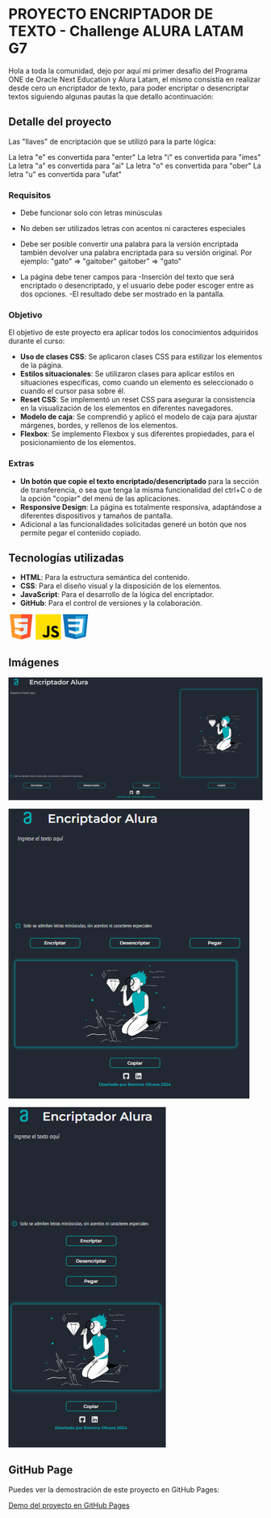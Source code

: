 # PROYECTO ENCRIPTADOR DE TEXTO - Challenge ALURA LATAM G7

Hola a toda la comunidad, dejo por aquí mi primer desafío del Programa ONE de Oracle Next Education y Alura Latam, el mismo consistía en realizar desde cero un encriptador de texto, para poder encriptar o desencriptar textos siguiendo algunas pautas la que detallo acontinuación:

## Detalle del proyecto
Las "llaves" de encriptación que se utilizó para la parte lógica:

La letra "e" es convertida para "enter"
La letra "i" es convertida para "imes"
La letra "a" es convertida para "ai"
La letra "o" es convertida para "ober"
La letra "u" es convertida para "ufat"

### Requisitos
- Debe funcionar solo con letras minúsculas
- No deben ser utilizados letras con acentos ni caracteres especiales
- Debe ser posible convertir una palabra para la versión encriptada también devolver una palabra encriptada para su versión original.
    Por ejemplo:
    "gato" => "gaitober"
    gaitober" => "gato"

- La página debe tener campos para
    -Inserción del texto que será encriptado o desencriptado, y el usuario debe poder escoger entre as dos opciones.
    -El resultado debe ser mostrado en la pantalla.
  
### Objetivo

El objetivo de este proyecto era aplicar todos los conocimientos adquiridos durante el curso:

- **Uso de clases CSS**: Se aplicaron clases CSS para estilizar los elementos de la página.
- **Estilos situacionales**: Se utilizaron clases para aplicar estilos en situaciones específicas, como cuando un elemento es seleccionado o cuando el cursor pasa sobre él.
- **Reset CSS**: Se implementó un reset CSS para asegurar la consistencia en la visualización de los elementos en diferentes navegadores.
- **Modelo de caja**: Se comprendió y aplicó el modelo de caja para ajustar márgenes, bordes, y rellenos de los elementos.
- **Flexbox**: Se implemento Flexbox y sus diferentes propiedades, para el posicionamiento de los elementos.

### Extras

- **Un botón que copie el texto encriptado/desencriptado** para la sección de transferencia, o sea que tenga la misma funcionalidad del ctrl+C o de la opción "copiar" del menú de las aplicaciones.
- **Responsive Design**: La página es totalmente responsiva, adaptándose a diferentes dispositivos y tamaños de pantalla.
- Adicional a las funcionalidades solicitadas generé un botón que nos permite pegar el contenido copiado.

## Tecnologías utilizadas

- **HTML**: Para la estructura semántica del contenido.
- **CSS**: Para el diseño visual y la disposición de los elementos.
- **JavaScript**: Para el desarrollo de la lógica del encriptador.
- **GitHub**: Para el control de versiones y la colaboración.

<img src="assets/html.svg" alt="logo HTML" width="50" height="50">     <img src="assets/js.svg" alt="logo JavaScript" width="50" height="50">       <img src="assets/css3.svg" alt="logo CSS" width="50" height="50">


## Imágenes

![Captura de pantalla del proyecto](assets/screenshot-web.png)

![Captura de pantalla del proyecto](assets/screenshot-responsive1.png)

![Captura de pantalla del proyecto](assets/screenshot-responsive2.png)

## GitHub Page

Puedes ver la demostración de este proyecto en GitHub Pages:

[Demo del proyecto en GitHub Pages](https://tuusuario.github.io/tu-proyecto/)
